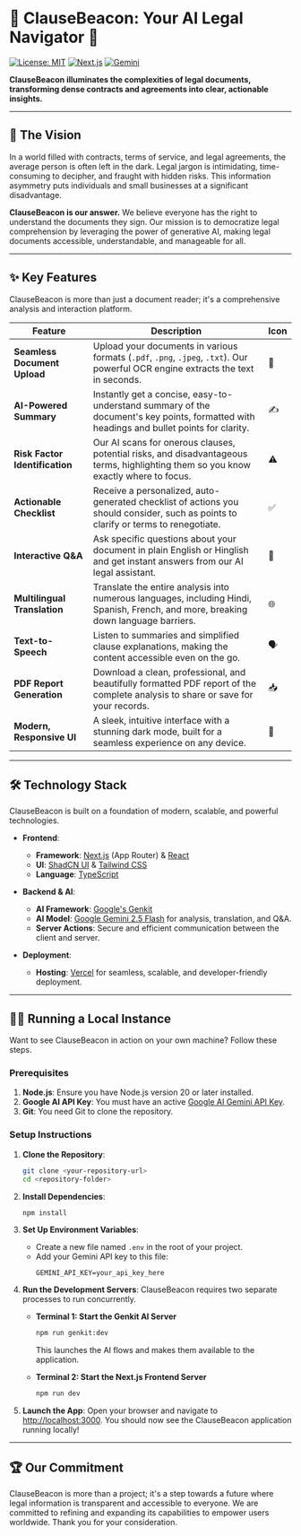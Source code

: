 
# 🌟 ClauseBeacon: Your AI Legal Navigator 🌟

[![License: MIT](https://img.shields.io/badge/License-MIT-yellow.svg)](https://opensource.org/licenses/MIT)
[![Next.js](https://img.shields.io/badge/Next.js-000000?style=for-the-badge&logo=nextdotjs&logoColor=white)](https://nextjs.org/)
[![Gemini](https://img.shields.io/badge/Gemini_AI-8E75B9?style=for-the-badge&logo=google&logoColor=white)](https://ai.google/gemini/)

**ClauseBeacon illuminates the complexities of legal documents, transforming dense contracts and agreements into clear, actionable insights.**

---

## 🚀 The Vision

In a world filled with contracts, terms of service, and legal agreements, the average person is often left in the dark. Legal jargon is intimidating, time-consuming to decipher, and fraught with hidden risks. This information asymmetry puts individuals and small businesses at a significant disadvantage.

**ClauseBeacon is our answer.** We believe everyone has the right to understand the documents they sign. Our mission is to democratize legal comprehension by leveraging the power of generative AI, making legal documents accessible, understandable, and manageable for all.

---

## ✨ Key Features

ClauseBeacon is more than just a document reader; it's a comprehensive analysis and interaction platform.

| Feature                      | Description                                                                                                                              | Icon        |
| ---------------------------- | ---------------------------------------------------------------------------------------------------------------------------------------- | ----------- |
| **Seamless Document Upload** | Upload your documents in various formats (`.pdf`, `.png`, `.jpeg`, `.txt`). Our powerful OCR engine extracts the text in seconds.          | 📄          |
| **AI-Powered Summary**       | Instantly get a concise, easy-to-understand summary of the document's key points, formatted with headings and bullet points for clarity. | ✍️          |
| **Risk Factor Identification** | Our AI scans for onerous clauses, potential risks, and disadvantageous terms, highlighting them so you know exactly where to focus.    | ⚠️          |
| **Actionable Checklist**     | Receive a personalized, auto-generated checklist of actions you should consider, such as points to clarify or terms to renegotiate.      | ✅          |
| **Interactive Q&A**          | Ask specific questions about your document in plain English or Hinglish and get instant answers from our AI legal assistant.              | 💬          |
| **Multilingual Translation** | Translate the entire analysis into numerous languages, including Hindi, Spanish, French, and more, breaking down language barriers.      | 🌐          |
| **Text-to-Speech**           | Listen to summaries and simplified clause explanations, making the content accessible even on the go.                                    | 🗣️          |
| **PDF Report Generation**    | Download a clean, professional, and beautifully formatted PDF report of the complete analysis to share or save for your records.         | 📥          |
| **Modern, Responsive UI**    | A sleek, intuitive interface with a stunning dark mode, built for a seamless experience on any device.                                 | 🎨          |

---

## 🛠️ Technology Stack

ClauseBeacon is built on a foundation of modern, scalable, and powerful technologies.

- **Frontend**:
  - **Framework**: [Next.js](https://nextjs.org/) (App Router) & [React](https://reactjs.org/)
  - **UI**: [ShadCN UI](https://ui.shadcn.com/) & [Tailwind CSS](https://tailwindcss.com/)
  - **Language**: [TypeScript](https://www.typescriptlang.org/)

- **Backend & AI**:
  - **AI Framework**: [Google's Genkit](https://firebase.google.com/docs/genkit)
  - **AI Model**: [Google Gemini 2.5 Flash](https://ai.google/gemini/) for analysis, translation, and Q&A.
  - **Server Actions**: Secure and efficient communication between the client and server.

- **Deployment**:  
  - **Hosting**: [Vercel](https://vercel.com/) for seamless, scalable, and developer-friendly deployment.  


---

## 🏃‍♀️ Running a Local Instance

Want to see ClauseBeacon in action on your own machine? Follow these steps.

### Prerequisites

1.  **Node.js**: Ensure you have Node.js version 20 or later installed.
2.  **Google AI API Key**: You must have an active [Google AI Gemini API Key](https://ai.google.dev/).
3.  **Git**: You need Git to clone the repository.

### Setup Instructions

1.  **Clone the Repository**:
    ```bash
    git clone <your-repository-url>
    cd <repository-folder>
    ```

2.  **Install Dependencies**:
    ```bash
    npm install
    ```

3.  **Set Up Environment Variables**:
    -   Create a new file named `.env` in the root of your project.
    -   Add your Gemini API key to this file:
        ```
        GEMINI_API_KEY=your_api_key_here
        ```

4.  **Run the Development Servers**:
    ClauseBeacon requires two separate processes to run concurrently.

    -   **Terminal 1: Start the Genkit AI Server**
        ```bash
        npm run genkit:dev
        ```
        This launches the AI flows and makes them available to the application.

    -   **Terminal 2: Start the Next.js Frontend Server**
        ```bash
        npm run dev
        ```

5.  **Launch the App**:
    Open your browser and navigate to [http://localhost:3000](http://localhost:9002). You should now see the ClauseBeacon application running locally!

---

## 🏆 Our Commitment

ClauseBeacon is more than a project; it's a step towards a future where legal information is transparent and accessible to everyone. We are committed to refining and expanding its capabilities to empower users worldwide. Thank you for your consideration.
